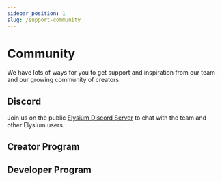 ```yaml
---
sidebar_position: 1
slug: /support-community
---
```


# Community

We have lots of ways for you to get support and inspiration from our team and our growing community of creators.

## Discord

Join us on the public [Elysium Discord Server](https://discord.gg/Dvdmu3saNp) to chat with the team and other Elysium users.

## Creator Program

## Developer Program